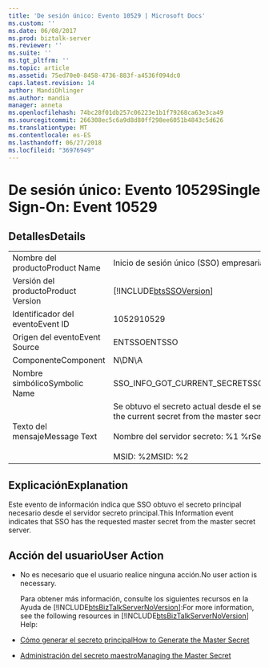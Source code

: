 ```yaml
---
title: 'De sesión único: Evento 10529 | Microsoft Docs'
ms.custom: ''
ms.date: 06/08/2017
ms.prod: biztalk-server
ms.reviewer: ''
ms.suite: ''
ms.tgt_pltfrm: ''
ms.topic: article
ms.assetid: 75ed70e0-8458-4736-883f-a4536f094dc0
caps.latest.revision: 14
author: MandiOhlinger
ms.author: mandia
manager: anneta
ms.openlocfilehash: 74bc28f01db257c06223e1b1f79268ca63e3ca49
ms.sourcegitcommit: 266308ec5c6a9d8d80ff298ee6051b4843c5d626
ms.translationtype: MT
ms.contentlocale: es-ES
ms.lasthandoff: 06/27/2018
ms.locfileid: "36976949"
---
```

# <a name="single-sign-on-event-10529"></a><span data-ttu-id="d8012-102">De sesión único: Evento 10529</span><span class="sxs-lookup"><span data-stu-id="d8012-102">Single Sign-On: Event 10529</span></span>
## <a name="details"></a><span data-ttu-id="d8012-103">Detalles</span><span class="sxs-lookup"><span data-stu-id="d8012-103">Details</span></span>  

|                 |                                                                                                                   |
|-----------------|-------------------------------------------------------------------------------------------------------------------|
|  <span data-ttu-id="d8012-104">Nombre del producto</span><span class="sxs-lookup"><span data-stu-id="d8012-104">Product Name</span></span>   |                                             <span data-ttu-id="d8012-105">Inicio de sesión único (SSO) empresarial</span><span class="sxs-lookup"><span data-stu-id="d8012-105">Enterprise Single Sign-On</span></span>                                             |
| <span data-ttu-id="d8012-106">Versión del producto</span><span class="sxs-lookup"><span data-stu-id="d8012-106">Product Version</span></span> |                            [!INCLUDE[btsSSOVersion](../includes/btsssoversion-md.md)]                             |
|    <span data-ttu-id="d8012-107">Identificador del evento</span><span class="sxs-lookup"><span data-stu-id="d8012-107">Event ID</span></span>     |                                                       <span data-ttu-id="d8012-108">10529</span><span class="sxs-lookup"><span data-stu-id="d8012-108">10529</span></span>                                                       |
|  <span data-ttu-id="d8012-109">Origen del evento</span><span class="sxs-lookup"><span data-stu-id="d8012-109">Event Source</span></span>   |                                                      <span data-ttu-id="d8012-110">ENTSSO</span><span class="sxs-lookup"><span data-stu-id="d8012-110">ENTSSO</span></span>                                                       |
|    <span data-ttu-id="d8012-111">Componente</span><span class="sxs-lookup"><span data-stu-id="d8012-111">Component</span></span>    |                                                        <span data-ttu-id="d8012-112">N\D</span><span class="sxs-lookup"><span data-stu-id="d8012-112">N\A</span></span>                                                        |
|  <span data-ttu-id="d8012-113">Nombre simbólico</span><span class="sxs-lookup"><span data-stu-id="d8012-113">Symbolic Name</span></span>  |                                            <span data-ttu-id="d8012-114">SSO_INFO_GOT_CURRENT_SECRET</span><span class="sxs-lookup"><span data-stu-id="d8012-114">SSO_INFO_GOT_CURRENT_SECRET</span></span>                                            |
|  <span data-ttu-id="d8012-115">Texto del mensaje</span><span class="sxs-lookup"><span data-stu-id="d8012-115">Message Text</span></span>   | <span data-ttu-id="d8012-116">Se obtuvo el secreto actual desde el servidor secreto principal.%r</span><span class="sxs-lookup"><span data-stu-id="d8012-116">Got the current secret from the master secret server.%r</span></span><br /><br /> <span data-ttu-id="d8012-117">Nombre del servidor secreto: %1 %r</span><span class="sxs-lookup"><span data-stu-id="d8012-117">Secret Server Name: %1%r</span></span><br /><br /> <span data-ttu-id="d8012-118">MSID: %2</span><span class="sxs-lookup"><span data-stu-id="d8012-118">MSID: %2</span></span> |

## <a name="explanation"></a><span data-ttu-id="d8012-119">Explicación</span><span class="sxs-lookup"><span data-stu-id="d8012-119">Explanation</span></span>  
 <span data-ttu-id="d8012-120">Este evento de información indica que SSO obtuvo el secreto principal necesario desde el servidor secreto principal.</span><span class="sxs-lookup"><span data-stu-id="d8012-120">This Information event indicates that SSO has the requested master secret from the master secret server.</span></span>  

## <a name="user-action"></a><span data-ttu-id="d8012-121">Acción del usuario</span><span class="sxs-lookup"><span data-stu-id="d8012-121">User Action</span></span>  

- <span data-ttu-id="d8012-122">No es necesario que el usuario realice ninguna acción.</span><span class="sxs-lookup"><span data-stu-id="d8012-122">No user action is necessary.</span></span>  

  <span data-ttu-id="d8012-123">Para obtener más información, consulte los siguientes recursos en la Ayuda de [!INCLUDE[btsBizTalkServerNoVersion](../includes/btsbiztalkservernoversion-md.md)]:</span><span class="sxs-lookup"><span data-stu-id="d8012-123">For more information, see the following resources in [!INCLUDE[btsBizTalkServerNoVersion](../includes/btsbiztalkservernoversion-md.md)] Help:</span></span>  

- [<span data-ttu-id="d8012-124">Cómo generar el secreto principal</span><span class="sxs-lookup"><span data-stu-id="d8012-124">How to Generate the Master Secret</span></span>](../core/how-to-generate-the-master-secret.md)  

- [<span data-ttu-id="d8012-125">Administración del secreto maestro</span><span class="sxs-lookup"><span data-stu-id="d8012-125">Managing the Master Secret</span></span>](../core/managing-the-master-secret.md)
